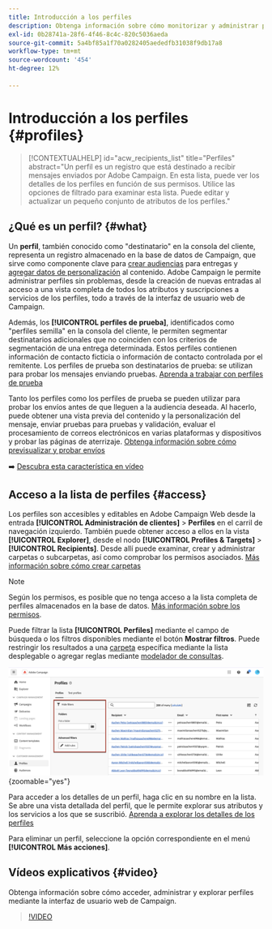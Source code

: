 ```yaml
---
title: Introducción a los perfiles
description: Obtenga información sobre cómo monitorizar y administrar perfiles en Campaign Web.
exl-id: 0b28741a-28f6-4f46-8c4c-820c5036aeda
source-git-commit: 5a4bf85a1f70a0282405aededfb31038f9db17a8
workflow-type: tm+mt
source-wordcount: '454'
ht-degree: 12%

---
```


# Introducción a los perfiles {#profiles}

>[!CONTEXTUALHELP]
>id="acw_recipients_list"
>title="Perfiles"
>abstract="Un perfil es un registro que está destinado a recibir mensajes enviados por Adobe Campaign. En esta lista, puede ver los detalles de los perfiles en función de sus permisos. Utilice las opciones de filtrado para examinar esta lista. Puede editar y actualizar un pequeño conjunto de atributos de los perfiles."

## ¿Qué es un perfil? {#what}

Un **perfil**, también conocido como &quot;destinatario&quot; en la consola del cliente, representa un registro almacenado en la base de datos de Campaign, que sirve como componente clave para [crear audiencias](create-audience.md) para entregas y [agregar datos de personalización](../personalization/personalize.md) al contenido. Adobe Campaign le permite administrar perfiles sin problemas, desde la creación de nuevas entradas al acceso a una vista completa de todos los atributos y suscripciones a servicios de los perfiles, todo a través de la interfaz de usuario web de Campaign.

Además, los **[!UICONTROL perfiles de prueba]**, identificados como &quot;perfiles semilla&quot; en la consola del cliente, le permiten segmentar destinatarios adicionales que no coinciden con los criterios de segmentación de una entrega determinada. Estos perfiles contienen información de contacto ficticia o información de contacto controlada por el remitente. Los perfiles de prueba son destinatarios de prueba: se utilizan para probar los mensajes enviando pruebas. [Aprenda a trabajar con perfiles de prueba](test-profiles.md)

Tanto los perfiles como los perfiles de prueba se pueden utilizar para probar los envíos antes de que lleguen a la audiencia deseada. Al hacerlo, puede obtener una vista previa del contenido y la personalización del mensaje, enviar pruebas para pruebas y validación, evaluar el procesamiento de correos electrónicos en varias plataformas y dispositivos y probar las páginas de aterrizaje. [Obtenga información sobre cómo previsualizar y probar envíos](../preview-test/preview-test.md)

➡️ [Descubra esta característica en vídeo](#video)

## Acceso a la lista de perfiles {#access}

Los perfiles son accesibles y editables en Adobe Campaign Web desde la entrada **[!UICONTROL Administración de clientes]** > **Perfiles** en el carril de navegación izquierdo. También puede obtener acceso a ellos en la vista **[!UICONTROL Explorer]**, desde el nodo **[!UICONTROL Profiles &amp; Targets]** > **[!UICONTROL Recipients]**. Desde allí puede examinar, crear y administrar carpetas o subcarpetas, así como comprobar los permisos asociados. [Más información sobre cómo crear carpetas](../get-started/permissions.md#folders)

>[!NOTE]
>
>Según los permisos, es posible que no tenga acceso a la lista completa de perfiles almacenados en la base de datos. [Más información sobre los permisos](../get-started/permissions.md).

Puede filtrar la lista **[!UICONTROL Perfiles]** mediante el campo de búsqueda o los filtros disponibles mediante el botón **Mostrar filtros**. Puede restringir los resultados a una [carpeta](../get-started/permissions.md#folders) específica mediante la lista desplegable o agregar reglas mediante [modelador de consultas](../query/query-modeler-overview.md).

![](assets/profiles-list-filters.png){zoomable="yes"}

Para acceder a los detalles de un perfil, haga clic en su nombre en la lista. Se abre una vista detallada del perfil, que le permite explorar sus atributos y los servicios a los que se suscribió. [Aprenda a explorar los detalles de los perfiles](create-profile.md)

Para eliminar un perfil, seleccione la opción correspondiente en el menú **[!UICONTROL Más acciones]**.

## Vídeos explicativos {#video}

Obtenga información sobre cómo acceder, administrar y explorar perfiles mediante la interfaz de usuario web de Campaign.

>[!VIDEO](https://video.tv.adobe.com/v/3427293?quality=12)
